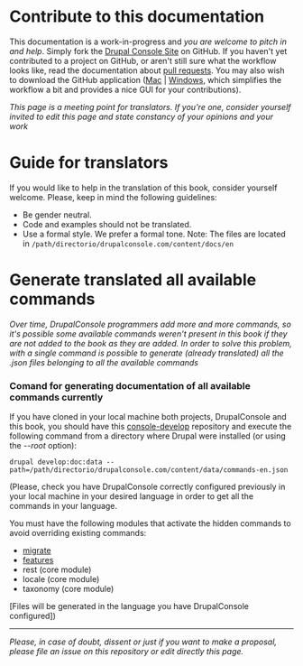 # Contribute to this documentation
This documentation is a work-in-progress and *you are welcome to pitch in and help*. Simply fork the [Drupal Console Site](https://github.com/hechoendrupal/drupalconsole.com "(i.e. this documentation)") on GitHub. If you haven't yet contributed to a project on GitHub, or aren't still sure what the workflow looks like, read the documentation about [pull requests](https://help.github.com/articles/using-pull-requests/). You may also wish to download the GitHub application ([Mac](https://mac.github.com) | [Windows](https://windows.github.com), which simplifies the workflow a bit and provides a nice GUI for your contributions).


*This page is a meeting point for translators. If you're one, consider yourself invited to edit this page and state constancy of your opinions and your work*

# Guide for translators
If you would like to help in the translation of this book, consider yourself welcome. Please, keep in mind the following guidelines:

* Be gender neutral.
* Code and examples should not be translated.
* Use a formal style. We prefer a formal tone.
Note: The files are located in ```/path/directorio/drupalconsole.com/content/docs/en```

# Generate translated all available commands
*Over time, DrupalConsole programmers add more and more commands, so it's possible some available commands weren't present in this book if they are not added to the book as they are added.
In order to solve this problem, with a single command is possible to generate (already translated) all the .json files belonging to all the available commands*

### Comand for generating documentation of all available commands currently
If you have cloned in your local machine both projects, DrupalConsole and this book, you should have this [console-develop](https://github.com/weknowinc/drupal-console-develop) repository and execute the following command from a directory where Drupal were installed (or using the *--root* option):

``` 
drupal develop:doc:data --path=/path/directorio/drupalconsole.com/content/data/commands-en.json 
```

(Please, check you have DrupalConsole correctly configured previously in your local machine in your desired language in order to get all the commands in your language.

 You must have the following modules that activate the hidden commands to avoid overriding existing commands:
* [migrate](https://www.drupal.org/project/migrate)
* [features](https://www.drupal.org/project/features)
* rest (core module)
* locale (core module)
* taxonomy (core module)

[Files will be generated in the language you have DrupalConsole configured])

___
*Please, in case of doubt, dissent or just if you want to make a proposal, please file an issue on this repository or edit directly this page.*
